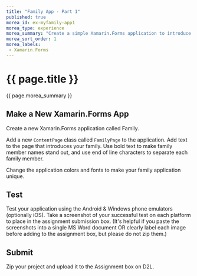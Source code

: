```yaml
---
title: "Family App - Part 1"
published: true
morea_id: ex-myfamily-app1
morea_type: experience
morea_summary: "Create a simple Xamarin.Forms application to introduce your family."
morea_sort_order: 1
morea_labels:
 - Xamarin.Forms
---
```


# {{ page.title }}
{{ page.morea_summary }}

## Make a New Xamarin.Forms App
Create a new Xamarin.Forms application called Family.  

Add a new `ContentPage` class called `FamilyPage` to the application.  Add text to the page that introduces your family.  Use bold text to make family member names stand out, and use end of line characters to separate each family member.  

Change the application colors and fonts to make your family application unique.  

## Test
Test your application using the Android & Windows phone emulators (optionally iOS).  Take a screenshot of your successful test on each platform to place in the assignment submission box.  (It's helpful if you paste the screenshots into a single MS Word document OR clearly label each image before adding to the assignment box, but please do not zip them.)

## Submit
Zip your project and upload it to the Assignment box on D2L.
